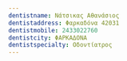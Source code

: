 ```yaml
---
dentistname: Νάτσικας Αθανάσιος
dentistaddress: Φαρκαδόνα 42031
dentistmobile: 2433022760
dentistcity: ΦΑΡΚΑΔΟΝΑ
dentistspecialty: Οδοντίατρος
---
```

